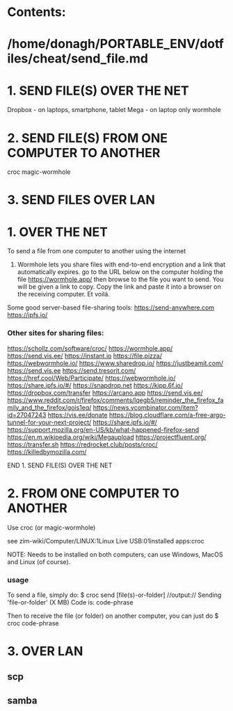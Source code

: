 # Contents:
# /home/donagh/PORTABLE_ENV/dotfiles/cheat/send_file.md

# 1. SEND FILE(S) OVER THE NET
Dropbox - on laptops, smartphone, tablet
Mega - on laptop only
wormhole

# 2. SEND FILE(S) FROM ONE COMPUTER TO ANOTHER
croc
magic-wormhole

# 3. SEND FILES OVER LAN


# 1. OVER THE NET

To send a file from one computer to another using the internet

1. Wormhole 
lets you share files with end-to-end encryption and a link that automatically expires. 
go to the URL below on the computer holding the file
https://wormhole.app/
then browse to the file you want to send. You will be given a link to copy. 
Copy the link and paste it into a browser on the receiving computer. Et voilá.

Some good server-based file-sharing tools:
https://send-anywhere.com 
https://ipfs.io/ 

###  Other sites for sharing files:

https://schollz.com/software/croc/
https://wormhole.app/ 
https://send.vis.ee/
https://instant.io
https://file.pizza/
https://webwormhole.io/
https://www.sharedrop.io/
https://justbeamit.com/
https://send.vis.ee
https://send.tresorit.com/
https://href.cool/Web/Participate/
https://webwormhole.io/
https://share.ipfs.io/#/
https://snapdrop.net
https://kipp.6f.io/
https://dropbox.com/transfer
https://arcano.app
https://send.vis.ee/
https://www.reddit.com/r/firefox/comments/lqegb5/reminder_the_firefox_family_and_the_firefox/gois1eq/
https://news.ycombinator.com/item?id=27047243
https://vis.ee/donate
https://blog.cloudflare.com/a-free-argo-tunnel-for-your-next-project/
https://share.ipfs.io/#/
https://support.mozilla.org/en-US/kb/what-happened-firefox-send
https://en.m.wikipedia.org/wiki/Megaupload
https://projectfluent.org/
https://transfer.sh
https://redrocket.club/posts/croc/
https://killedbymozilla.com/

END 1. SEND FILE(S) OVER THE NET

# 2. FROM ONE COMPUTER TO ANOTHER

Use croc (or magic-wormhole)

see zim-wiki/Computer/LINUX:1Linux Live USB:01installed apps:croc

NOTE: Needs to be installed on both computers; can use Windows, MacOS and Linux (of course).

### usage

To send a file, simply do:
$ croc send [file(s)-or-folder]
//output://
Sending 'file-or-folder' (X MB)
Code is: code-phrase

Then to receive the file (or folder) on another computer, you can just do
$ croc code-phrase

# 3. OVER LAN

## scp

## samba




